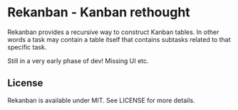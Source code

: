 # Rekanban - Kanban rethought

Rekanban provides a recursive way to construct Kanban tables. In other words a
task may contain a table itself that contains subtasks related to that specific
task.

Still in a very early phase of dev! Missing UI etc.

## License

Rekanban is available under MIT. See LICENSE for more details.

